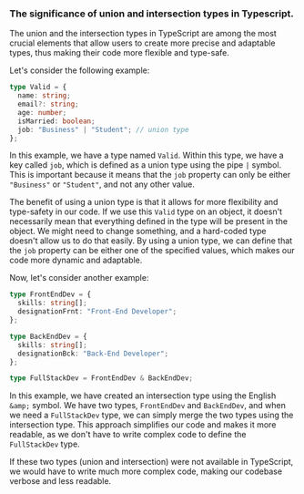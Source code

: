 ### The significance of union and intersection types in Typescript.

The union and the intersection types in TypeScript are among the most crucial elements that allow users to create more precise and adaptable types, thus making their code more flexible and type-safe.

Let's consider the following example:

```typescript
type Valid = {
  name: string;
  email?: string;
  age: number;
  isMarried: boolean;
  job: "Business" | "Student"; // union type
};
```

In this example, we have a type named `Valid`. Within this type, we have a key called `job`, which is defined as a union type using the pipe `|` symbol. This is important because it means that the `job` property can only be either `"Business"` or `"Student"`, and not any other value.

The benefit of using a union type is that it allows for more flexibility and type-safety in our code. If we use this `Valid` type on an object, it doesn't necessarily mean that everything defined in the type will be present in the object. We might need to change something, and a hard-coded type doesn't allow us to do that easily. By using a union type, we can define that the `job` property can be either one of the specified values, which makes our code more dynamic and adaptable.

Now, let's consider another example:

```typescript
type FrontEndDev = {
  skills: string[];
  designationFrnt: "Front-End Developer";
};

type BackEndDev = {
  skills: string[];
  designationBck: "Back-End Developer";
};

type FullStackDev = FrontEndDev & BackEndDev;
```

In this example, we have created an intersection type using the English `&amp;` symbol. We have two types, `FrontEndDev` and `BackEndDev`, and when we need a `FullStackDev` type, we can simply merge the two types using the intersection type. This approach simplifies our code and makes it more readable, as we don't have to write complex code to define the `FullStackDev` type.

If these two types (union and intersection) were not available in TypeScript, we would have to write much more complex code, making our codebase verbose and less readable.



